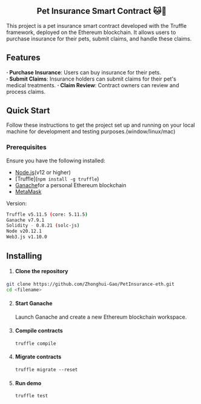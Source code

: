 ## <div align="center"> Pet Insurance Smart Contract 🐱🐶</div>

This project is a pet insurance smart contract developed with the Truffle framework, deployed on the Ethereum blockchain. It allows users to purchase insurance for their pets, submit claims, and handle these claims.

## Features

**· Purchase Insurance**: Users can buy insurance for their pets.  
**· Submit Claims**: Insurance holders can submit claims for their pet's medical treatments. 
**· Claim Review**: Contract owners can review and process claims.

## Quick Start

Follow these instructions to get the project set up and running on your local machine for development and testing purposes.(window/linux/mac)

### Prerequisites

Ensure you have the following installed:

* [Node.js](https://nodejs.org/en)(v12 or higher)
* [Truffle](`npm install -g truffle`)
* [Ganache](https://archive.trufflesuite.com/ganache/)for a personal Ethereum blockchain
* [MetaMask](https://metamask.io/)

Version:
```bash
Truffle v5.11.5 (core: 5.11.5)
Ganache v7.9.1
Solidity - 0.8.21 (solc-js)
Node v20.12.1
Web3.js v1.10.0
```
## Installing
1. #### Clone the repository
```bash
git clone https://github.com/Zhonghui-Gao/PetInsurance-eth.git
cd <filename>
```
2. #### Start Ganache
    Launch Ganache and create a new Ethereum blockchain workspace.
   
3. #### Compile contracts
    ` truffle compile `

4. #### Migrate contracts
    `truffle migrate --reset`

5. #### Run demo
    `truffle test`